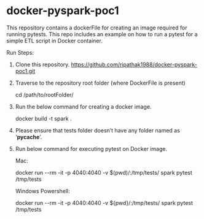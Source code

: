 # docker-pyspark-poc1
This repository contains a dockerFile for creating an image required for running pytests. This repo includes an example on how to run a pytest for a simple ETL script in Docker container.

Run Steps:

1. Clone this repository.
   https://github.com/ripathak1988/docker-pyspark-poc1.git
        

2. Traverse to the repository root folder (where DockerFile is present)

   cd /path/to/rootFolder/
      

3. Run the below command for creating a docker image.
   
   docker build -t spark .
   
      
4. Please ensure that tests folder doesn’t have any folder named as ‘__pycache__’.

    
5. Run below command for executing pytest on Docker image.

   Mac:
   
   docker run --rm -it -p 4040:4040 -v $(pwd)/:/tmp/tests/ spark pytest /tmp/tests
   
   Windows Powershell:
   
   docker run --rm -it -p 4040:4040 -v ${pwd}/:/tmp/tests/ spark pytest /tmp/tests
